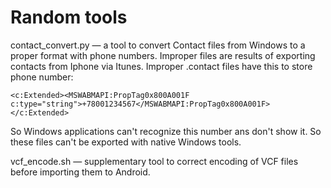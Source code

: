 # Random tools #

contact_convert.py — a tool to convert Contact files from Windows to a proper format with phone numbers. Improper files are results of exporting contacts from Iphone via Itunes. Improper .contact files have this to store phone number:

    <c:Extended><MSWABMAPI:PropTag0x800A001F c:type="string">+78001234567</MSWABMAPI:PropTag0x800A001F></c:Extended>
    
So Windows applications can't recognize this number ans don't show it. So these files can't be exported with native Windows tools.

vcf_encode.sh — supplementary tool to correct encoding of VCF files before importing them to Android.
